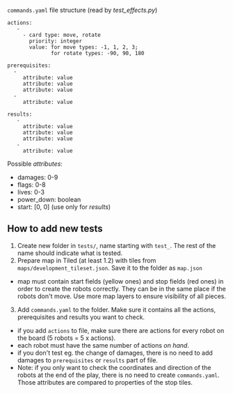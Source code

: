 `commands.yaml` file structure (read by _test_effects.py_)

```
actions:
   -
     - card type: move, rotate
       priority: integer
       value: for move types: -1, 1, 2, 3;
              for rotate types: -90, 90, 180

prerequisites:
  -
     attribute: value
     attribute: value
     attribute: value
  -
     attribute: value

results:
   -
     attribute: value
     attribute: value
     attribute: value
   -
     attribute: value
```

Possible _attributes_:

 - damages: 0-9
 - flags: 0-8
 - lives: 0-3
 - power_down: boolean
 - start: [0, 0] (use only for _results_)



## How to add new tests

1) Create new folder in `tests/`, name starting with `test_`.
  The rest of the name should indicate what is tested.
2) Prepare map in Tiled (at least 1.2) with tiles from `maps/development_tileset.json`. Save it to the folder as `map.json`
  - map must contain start fields (yellow ones) and stop fields (red ones) in order to create the robots correctly. They can be in the same place if the robots don't move. Use more map layers to ensure visibility of all pieces.
3) Add `commands.yaml` to the folder. Make sure it contains all the actions, prerequisites and results you want to check.
  - if you add `actions` to file, make sure there are actions for every robot on the board (5 robots = 5 x actions).
  - each robot must have the same number of actions _on hand_.
  - if you don't test eg. the change of damages, there is no need to add damages to `prerequisites` or `results` part of file.
  - Note: if you only want to check the coordinates and direction of the robots at the end of the play, there is no need to create `commands.yaml`. Those attributes are compared to properties of the stop tiles.
